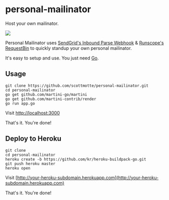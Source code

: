 # personal-mailinator

Host your own mailinator.

![](https://raw.githubusercontent.com/scottmotte/personal-mailinator/master/public/images/personal-mailinator.gif)

Personal Mailinator uses [SendGrid's Inbound Parse Webhook](http://sendgrid.com/docs/API_Reference/Webhooks/parse.html) & [Runscope's RequestBin](http://requestb.in) to quickly standup your own personal mailinator.

It's easy to setup and use. You just need [Go](http://golang.org).

## Usage

```
git clone https://github.com/scottmotte/personal-mailinator.git
cd personal-mailinator
go get github.com/martini-go/martini
go get github.com/martini-contrib/render
go run app.go
```

Visit [http://localhost:3000](http://localhost:3000)

That's it. You're done!

## Deploy to Heroku

```
git clone
cd personal-mailinator
heroku create -b https://github.com/kr/heroku-buildpack-go.git 
git push heroku master
heroku open
```

Visit [http://your-heroku-subdomain.herokuapp.com](http://your-heroku-subdomain.herokuapp.com)

That's it. You're done!
